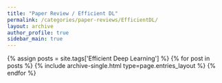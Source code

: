 ```yaml
---
title: "Paper Review / Efficient DL"
permalink: /categories/paper-reviews/EfficientDL/
layout: archive
author_profile: true
sidebar_main: true
---
```


{% assign posts = site.tags['Efficient Deep Learning'] %}
{% for post in posts %} 
        {% include archive-single.html type=page.entries_layout %}
{% endfor %}
